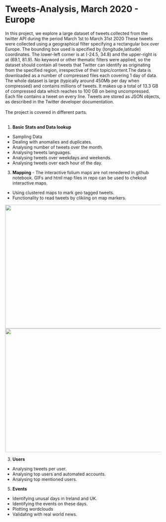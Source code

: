 # Tweets-Analysis, March 2020 - Europe

In this project, we explore a large dataset of tweets collected from the twitter API during the period March 1st to March 31st 2020 These tweets were collected using a geographical filter specifying a rectangular box over Europe. The bounding box used is specified by (longitude,latitude) coordinates. The lower-left corner is at (-24.5, 34.8) and the upper-right is at (69.1, 81.9). No keyword or other thematic filters were applied, so the dataset should contain all tweets that Twitter can identify as originating from the specified region, irrespective of their topic/content.The data is downloaded as a number of compressed files each covering 1 day of data. The whole dataset is large (typically around 450Mb per day when compressed) and contains millions of tweets. It makes up a total of 13.3 GB of compressed data which reaches to 100 GB on being uncompressed. Each file contains a tweet on every line. Tweets are stored as JSON objects, as described in the Twitter developer documentation. <br> </br>
The project is covered in different parts. <br> </br>
1. **Basic Stats and Data lookup**
  * Sampling Data
  * Dealing with anomalies and duplicates.
  * Analysing number of tweets over the month.
  * Analysing tweets languages.
  * Analysing tweets over weekdays and weekends.
  * Analysing tweets over each hour of the day.
  
3. **Mapping** - The interactive folium maps are not renedered in github notebook. GIFs and html map files in repo can be used to chekout interactive maps. 
  * Using clustered maps to mark geo tagged tweets.
  * Functionality to read tweets by clikiing on map markers.

<img src="./Gifs/all_pointsGIF.gif" width="800" height="400" />

<img src="./Gifs/ireland_gif.gif" width="800" height="400" />

3. **Users**
  * Analysing tweets per user.
  * Analysing top users and automated accounts.
  * Analysing top mentioned users.
  
5. **Events**
  * Identifying unusal days in Ireland and UK. 
  * Identifying the events on these days.
  * Plotting wordclouds
  * Validating with real world news.
